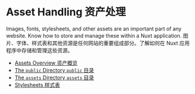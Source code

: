 # Asset Handling 资产处理

Images, fonts, stylesheets, and other assets are an important part of any website. Know how to store and manage these within a Nuxt application.
图片、字体、样式表和其他资源是任何网站的重要组成部分。了解如何在 Nuxt 应用程序中存储和管理这些资源。

- [Assets Overview 资产概览](https://nuxt.com/docs/getting-started/assets)
- [The `public` Directory
  `public` 目录](https://nuxt.com/docs/guide/directory-structure/public)
- [The `assets` Directory
  `assets` 目录](https://nuxt.com/docs/guide/directory-structure/assets)
- [Stylesheets 样式表](https://nuxt.com/docs/getting-started/styling)